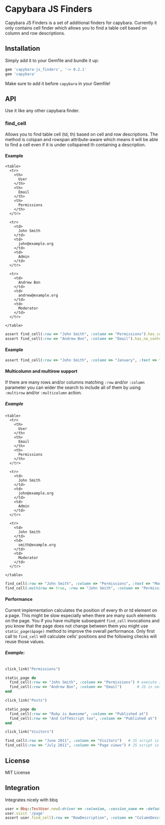 # Capybara JS Finders

Capybara JS Finders is a set of additional finders for capybara. Currently it only contains cell finder which allows
you to find a table cell based on column and row descriptions.

## Installation

Simply add it to your Gemfile and bundle it up:

```ruby
gem 'capybara-js_finders', '~> 0.2.1'
gem 'capybara'
```

Make sure to add it before `capybara` in your Gemfile!

## API

Use it like any other capybara finder.

### find_cell

Allows you to find table cell (td, th) based on cell and row descriptions.
The method is colspan and rowspan attribute-aware which means it will be able to find
a cell even if it is under collspaned th containing a description.

#### Example

    <table>
      <tr>
        <th>
          User
        </th>
        <th>
          Email
        </th>
        <th>
          Permissions
        </th>
      </tr>

      <tr>
        <td>
          John Smith
        </td>
        <td>
          john@example.org
        </td>
        <td>
          Admin
        </td>
      </tr>

      <tr>
        <td>
          Andrew Bon
        </td>
        <td>
          andrew@example.org
        </td>
        <td>
          Moderator
        </td>
      </tr>

    </table>

```ruby
assert find_cell(:row => "John Smith", :column => "Permissions").has_content?("Admin")
assert find_cell(:row => "Andrew Bon", :column => "Email").has_no_content?("john")
```

#### Example

```ruby
assert find_cell(:row => "John Smith", :column => "January", :text => "28").has_text?("Present at work")
```

#### Multicolumn and multirow support

If there are many rows and/or columns matching `:row` and/or `:column` parameter you can wider the search to include all of them
by using `:multirow` and/or `:multicolumn` action.

##### Example

    <table>
      <tr>
        <th>
          User
        </th>
        <th>
          Email
        </th>
        <th>
          Permissions
        </th>
      </tr>

      <tr>
        <td>
          John Smith
        </td>
        <td>
          john@example.org
        </td>
        <td>
          Admin
        </td>
      </tr>

      <tr>
        <td>
          John Smith
        </td>
        <td>
          smith@example.org
        </td>
        <td>
          Moderator
        </td>
      </tr>

    </table>

```ruby
find_cell(:row => "John Smith", :column => "Permissions", :text => "Moderator") # raises an exception
find_cell(:multirow => true, :row => "John Smith", :column => "Permissions", :text => "Moderator") # will find the proper cell
```

#### Performance

Current implementation calculates the position of every th or td element on a page.
This might be slow especially when there are many such elements on the page. You if you have multiple
subsequent `find_cell` invocations and you know that the page does not change between them
you might use `static_page(&page)` method to improve the overall performance. Only first
call to `find_cell` will calculate cells' positions and the following checks will
reuse those values.

##### Example:

```ruby

click_link("Permissions")

static_page do
  find_cell(:row => "John Smith", :column => "Permissions") # execute JS to calculate elements' positions
  find_cell(:row => "Andrew Bon", :column => "Email")       # JS is not executed
end

click_link("Posts")

static_page do
  find_cell(:row => "Ruby is Awesome", :column => "Published at")       # execute JS to calculate elements' positions
  find_cell(:row => "And CoffeScript too", :column => "Published at")   # JS is not executed
end

click_link("Visitors")

find_cell(:row => "June 2011", :column => "Visitors")   # JS script is always executed outside static_page block
find_cell(:row => "July 2011", :column => "Page views") # JS script is always executed outside static_page block
```

## License

MIT License

## Integration

Integrates nicely with bbq

```ruby
user = Bbq::TestUser.new(:driver => :selenium, :session_name => :default)
user.visit '/page'
assert user.find_cell(:row => "RowDescription", :column => "ColumnDescription").has_content?("CellContent")
```